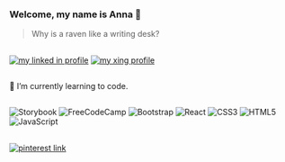 ### Welcome, my name is Anna 👋

> Why is a raven like a writing desk?

##

[![my linked in profile](https://img.shields.io/badge/linkedin-%230077B5.svg?style=for-the-badge&logo=linkedin&logoColor=white)](https://www.linkedin.com/in/anna-rolfes-70a31a43/)
[![my xing profile](https://img.shields.io/badge/xing-%23006567.svg?style=for-the-badge&logo=xing&logoColor=white)](https://www.xing.com/profile/Anna_Rolfes5/cv)

##

🌱 I’m currently learning to code.

##

![Storybook](https://img.shields.io/badge/-Storybook-FF4785?style=for-the-badge&logo=storybook&logoColor=white)
![FreeCodeCamp](https://img.shields.io/badge/Freecodecamp-%23123.svg?&style=for-the-badge&logo=freecodecamp&logoColor=green)
![Bootstrap](https://img.shields.io/badge/bootstrap-%23563D7C.svg?style=for-the-badge&logo=bootstrap&logoColor=white)
![React](https://img.shields.io/badge/react-%2320232a.svg?style=for-the-badge&logo=react&logoColor=%2361DAFB)
![CSS3](https://img.shields.io/badge/css3-%231572B6.svg?style=for-the-badge&logo=css3&logoColor=white)
![HTML5](https://img.shields.io/badge/html5-%23E34F26.svg?style=for-the-badge&logo=html5&logoColor=white)
![JavaScript](https://img.shields.io/badge/javascript-%23323330.svg?style=for-the-badge&logo=javascript&logoColor=%23F7DF1E)

##

[![pinterest link](https://img.shields.io/badge/Pinterest-%23E60023.svg?style=for-the-badge&logo=Pinterest&logoColor=white)](https://www.pinterest.de/snowflakeams/_saved/)








<!--
**annarolfes/annarolfes** is a ✨ _special_ ✨ repository because its `README.md` (this file) appears on your GitHub profile.

Here are some ideas to get you started:

- 🔭 I’m currently working on ...
- 🌱 I’m currently learning ...
- 👯 I’m looking to collaborate on ...
- 🤔 I’m looking for help with ...
- 💬 Ask me about ...
- 📫 How to reach me: ...
- 😄 Pronouns: ...
- ⚡ Fun fact: ...
-->
